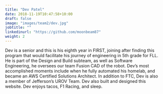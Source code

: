 ```yaml
---
title: "Dev Patel"
date: 2018-11-19T10:47:58+10:00
draft: false
image: "images/team2/dev.jpg"
jobtitle: ""
linkedinurl: "https://github.com/moonbeam87"
weight: 2
---
```


Dev is a senior and this is his eighth year in FIRST, joining after finding this program that would facilitate his journey of engineering in 5th grade for FLL. He is part of the Design and Build subteam, as well as Software Engineering, he oversees our team Fusion CAD of the robot. Dev’s most accomplished moments include when he fully automated his homelab, and became an AWS Certified Solutions Architect. In addition to FTC, Dev is also a member of Jefferson’s UROV Team. Dev also built and designed this website. Dev enjoys tacos, F1 Racing, and sleep.
